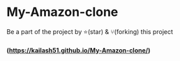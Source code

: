 # My-Amazon-clone
Be a part of the project by ⭐️(star) & ⑂(forking) this project
#### (https://kailash51.github.io/My-Amazon-clone/)
